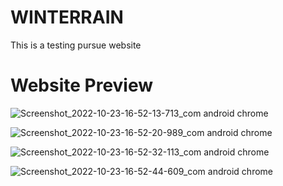 # WINTERRAIN
This is a testing pursue website
# Website Preview
![Screenshot_2022-10-23-16-52-13-713_com android chrome](https://user-images.githubusercontent.com/115889762/197389300-7b5dbf13-2ed6-40d1-8ab3-f3b9e7012ab9.jpg)

![Screenshot_2022-10-23-16-52-20-989_com android chrome](https://user-images.githubusercontent.com/115889762/197389384-bf024fb1-3e19-4bf4-85bb-2de4006805ec.jpg)

![Screenshot_2022-10-23-16-52-32-113_com android chrome](https://user-images.githubusercontent.com/115889762/197389450-c2766314-be61-47e2-9e85-cfb344b55ea3.jpg)

![Screenshot_2022-10-23-16-52-44-609_com android chrome](https://user-images.githubusercontent.com/115889762/197389552-32899efe-c979-434b-bcaa-9d421ec846b2.jpg)
